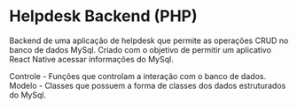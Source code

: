 # Helpdesk Backend (PHP)

Backend de uma aplicação de helpdesk que permite as operações CRUD no banco de dados MySql.
Criado com o objetivo de permitir um aplicativo React Native acessar informações do MySql.

Controle - Funções que controlam a interação com o banco de dados.
Modelo - Classes que possuem a forma de classes dos dados estruturados do MySql.
